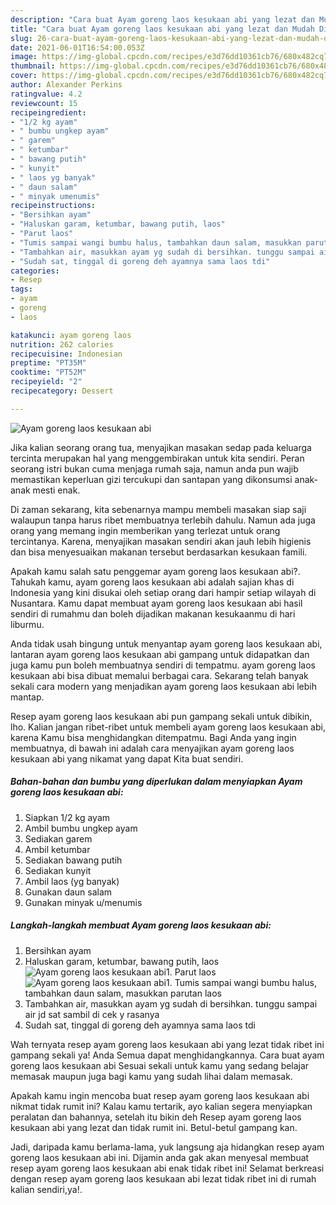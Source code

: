 ```yaml
---
description: "Cara buat Ayam goreng laos kesukaan abi yang lezat dan Mudah Dibuat"
title: "Cara buat Ayam goreng laos kesukaan abi yang lezat dan Mudah Dibuat"
slug: 26-cara-buat-ayam-goreng-laos-kesukaan-abi-yang-lezat-dan-mudah-dibuat
date: 2021-06-01T16:54:00.053Z
image: https://img-global.cpcdn.com/recipes/e3d76dd10361cb76/680x482cq70/ayam-goreng-laos-kesukaan-abi-foto-resep-utama.jpg
thumbnail: https://img-global.cpcdn.com/recipes/e3d76dd10361cb76/680x482cq70/ayam-goreng-laos-kesukaan-abi-foto-resep-utama.jpg
cover: https://img-global.cpcdn.com/recipes/e3d76dd10361cb76/680x482cq70/ayam-goreng-laos-kesukaan-abi-foto-resep-utama.jpg
author: Alexander Perkins
ratingvalue: 4.2
reviewcount: 15
recipeingredient:
- "1/2 kg ayam"
- " bumbu ungkep ayam"
- " garem"
- " ketumbar"
- " bawang putih"
- " kunyit"
- " laos yg banyak"
- " daun salam"
- " minyak umenumis"
recipeinstructions:
- "Bersihkan ayam"
- "Haluskan garam, ketumbar, bawang putih, laos"
- "Parut laos"
- "Tumis sampai wangi bumbu halus, tambahkan daun salam, masukkan parutan laos"
- "Tambahkan air, masukkan ayam yg sudah di bersihkan. tunggu sampai air jd sat sambil di cek y rasanya"
- "Sudah sat, tinggal di goreng deh ayamnya sama laos tdi"
categories:
- Resep
tags:
- ayam
- goreng
- laos

katakunci: ayam goreng laos 
nutrition: 262 calories
recipecuisine: Indonesian
preptime: "PT35M"
cooktime: "PT52M"
recipeyield: "2"
recipecategory: Dessert

---
```



![Ayam goreng laos kesukaan abi](https://img-global.cpcdn.com/recipes/e3d76dd10361cb76/680x482cq70/ayam-goreng-laos-kesukaan-abi-foto-resep-utama.jpg)

Jika kalian seorang orang tua, menyajikan masakan sedap pada keluarga tercinta merupakan hal yang menggembirakan untuk kita sendiri. Peran seorang istri bukan cuma menjaga rumah saja, namun anda pun wajib memastikan keperluan gizi tercukupi dan santapan yang dikonsumsi anak-anak mesti enak.

Di zaman  sekarang, kita sebenarnya mampu membeli masakan siap saji walaupun tanpa harus ribet membuatnya terlebih dahulu. Namun ada juga orang yang memang ingin memberikan yang terlezat untuk orang tercintanya. Karena, menyajikan masakan sendiri akan jauh lebih higienis dan bisa menyesuaikan makanan tersebut berdasarkan kesukaan famili. 



Apakah kamu salah satu penggemar ayam goreng laos kesukaan abi?. Tahukah kamu, ayam goreng laos kesukaan abi adalah sajian khas di Indonesia yang kini disukai oleh setiap orang dari hampir setiap wilayah di Nusantara. Kamu dapat membuat ayam goreng laos kesukaan abi hasil sendiri di rumahmu dan boleh dijadikan makanan kesukaanmu di hari liburmu.

Anda tidak usah bingung untuk menyantap ayam goreng laos kesukaan abi, lantaran ayam goreng laos kesukaan abi gampang untuk didapatkan dan juga kamu pun boleh membuatnya sendiri di tempatmu. ayam goreng laos kesukaan abi bisa dibuat memalui berbagai cara. Sekarang telah banyak sekali cara modern yang menjadikan ayam goreng laos kesukaan abi lebih mantap.

Resep ayam goreng laos kesukaan abi pun gampang sekali untuk dibikin, lho. Kalian jangan ribet-ribet untuk membeli ayam goreng laos kesukaan abi, karena Kamu bisa menghidangkan ditempatmu. Bagi Anda yang ingin membuatnya, di bawah ini adalah cara menyajikan ayam goreng laos kesukaan abi yang nikamat yang dapat Kita buat sendiri.

<!--inarticleads1-->

##### Bahan-bahan dan bumbu yang diperlukan dalam menyiapkan Ayam goreng laos kesukaan abi:

1. Siapkan 1/2 kg ayam
1. Ambil  bumbu ungkep ayam
1. Sediakan  garem
1. Ambil  ketumbar
1. Sediakan  bawang putih
1. Sediakan  kunyit
1. Ambil  laos (yg banyak)
1. Gunakan  daun salam
1. Gunakan  minyak u/menumis




<!--inarticleads2-->

##### Langkah-langkah membuat Ayam goreng laos kesukaan abi:

1. Bersihkan ayam
1. Haluskan garam, ketumbar, bawang putih, laos
<img src="https://img-global.cpcdn.com/steps/81b5f7157670a7ad/160x128cq70/ayam-goreng-laos-kesukaan-abi-langkah-memasak-2-foto.jpg" alt="Ayam goreng laos kesukaan abi">1. Parut laos
<img src="https://img-global.cpcdn.com/steps/749b881b6a8d0ed9/160x128cq70/ayam-goreng-laos-kesukaan-abi-langkah-memasak-3-foto.jpg" alt="Ayam goreng laos kesukaan abi">1. Tumis sampai wangi bumbu halus, tambahkan daun salam, masukkan parutan laos
1. Tambahkan air, masukkan ayam yg sudah di bersihkan. tunggu sampai air jd sat sambil di cek y rasanya
1. Sudah sat, tinggal di goreng deh ayamnya sama laos tdi




Wah ternyata resep ayam goreng laos kesukaan abi yang lezat tidak ribet ini gampang sekali ya! Anda Semua dapat menghidangkannya. Cara buat ayam goreng laos kesukaan abi Sesuai sekali untuk kamu yang sedang belajar memasak maupun juga bagi kamu yang sudah lihai dalam memasak.

Apakah kamu ingin mencoba buat resep ayam goreng laos kesukaan abi nikmat tidak rumit ini? Kalau kamu tertarik, ayo kalian segera menyiapkan peralatan dan bahannya, setelah itu bikin deh Resep ayam goreng laos kesukaan abi yang lezat dan tidak rumit ini. Betul-betul gampang kan. 

Jadi, daripada kamu berlama-lama, yuk langsung aja hidangkan resep ayam goreng laos kesukaan abi ini. Dijamin anda gak akan menyesal membuat resep ayam goreng laos kesukaan abi enak tidak ribet ini! Selamat berkreasi dengan resep ayam goreng laos kesukaan abi lezat tidak ribet ini di rumah kalian sendiri,ya!.

